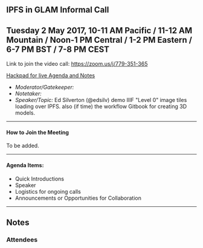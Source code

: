 ## IPFS in GLAM Informal Call
Tuesday 2 May 2017, 10-11 AM Pacific / 11-12 AM Mountain / Noon-1 PM Central / 1-2 PM Eastern / 6-7 PM BST / 7-8 PM CEST
---

Link to join the video call: https://zoom.us/j/779-351-365

[Hackpad for live Agenda and Notes](https://hackmd.io/CwIwrAHApgTFBsBaeECMBDRoIAZHvgHYREwBjQgEwE504QAzVEIA)

* *Moderator/Gatekeeper:*
* *Notetaker:*
* *Speaker/Topic:* Ed Silverton (@edsilv) demo IIIF "Level 0" image tiles loading over IPFS. also (if time) the workflow Gitbook for creating 3D models.

---

#### How to Join the Meeting

To be added.

---

#### Agenda Items:

* Quick Introductions
* Speaker
* Logistics for ongoing calls
* Announcements or Opportunities for Collaboration

---

## Notes

### Attendees
